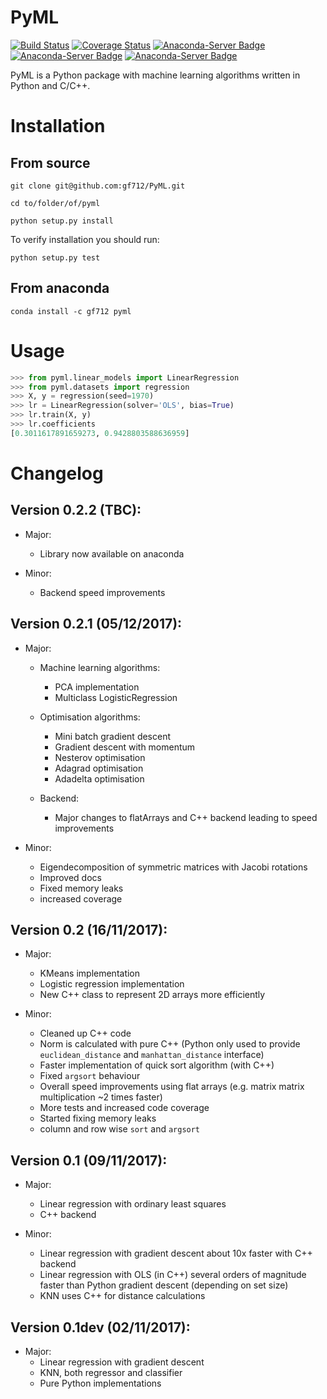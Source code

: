 PyML
====
[![Build Status](https://travis-ci.org/gf712/PyML.svg?branch=dev)](https://travis-ci.org/gf712/PyML)
[![Coverage Status](https://coveralls.io/repos/github/gf712/PyML/badge.svg)](https://coveralls.io/github/gf712/PyML)
[![Anaconda-Server Badge](https://anaconda.org/gf712/pyml/badges/installer/conda.svg)](https://conda.anaconda.org/gf712)
[![Anaconda-Server Badge](https://anaconda.org/gf712/pyml/badges/downloads.svg)](https://anaconda.org/gf712/pyml)
[![Anaconda-Server Badge](https://anaconda.org/gf712/pyml/badges/version.svg)](https://anaconda.org/gf712/pyml)

PyML is a Python package with machine learning algorithms written in Python and C/C++.

Installation
============

## From source

`git clone git@github.com:gf712/PyML.git`

`cd to/folder/of/pyml`

`python setup.py install`

To verify installation you should run:

`python setup.py test`

## From anaconda

`conda install -c gf712 pyml`

Usage
=====
```python
>>> from pyml.linear_models import LinearRegression
>>> from pyml.datasets import regression
>>> X, y = regression(seed=1970)
>>> lr = LinearRegression(solver='OLS', bias=True)
>>> lr.train(X, y)
>>> lr.coefficients
[0.3011617891659273, 0.9428803588636959]
```

Changelog
=========
## Version 0.2.2 (TBC):
 - Major:
    - Library now available on anaconda
 
 - Minor:
    - Backend speed improvements

## Version 0.2.1 (05/12/2017):
 - Major:
    - Machine learning algorithms:
        - PCA implementation
        - Multiclass LogisticRegression
    - Optimisation algorithms:
        - Mini batch gradient descent
        - Gradient descent with momentum
        - Nesterov optimisation
        - Adagrad optimisation
        - Adadelta optimisation 

    - Backend:
        - Major changes to flatArrays and C++ backend leading to speed improvements
    
 - Minor:
    - Eigendecomposition of symmetric matrices with Jacobi rotations
    - Improved docs
    - Fixed memory leaks
    - increased coverage
    
## Version 0.2 (16/11/2017):
 - Major:
    - KMeans implementation
    - Logistic regression implementation
    - New C++ class to represent 2D arrays more efficiently

 - Minor:
    - Cleaned up C++ code
    - Norm is calculated with pure C++ (Python only used to provide `euclidean_distance` and `manhattan_distance` interface)
    - Faster implementation of quick sort algorithm (with C++)
    - Fixed `argsort` behaviour
    - Overall speed improvements using flat arrays (e.g. matrix matrix multiplication ~2 times faster)
    - More tests and increased code coverage
    - Started fixing memory leaks
    - column and row wise `sort` and `argsort`

## Version 0.1 (09/11/2017):
 - Major:
    - Linear regression with ordinary least squares
    - C++ backend
    
 - Minor:
    - Linear regression with gradient descent about 10x faster with C++ backend
    - Linear regression with OLS (in C++) several orders of magnitude faster than Python gradient descent (depending on set size)
    - KNN uses C++ for distance calculations
    
## Version 0.1dev (02/11/2017):
 - Major:
    - Linear regression with gradient descent 
    - KNN, both regressor and classifier
    - Pure Python implementations